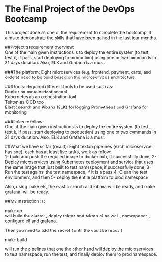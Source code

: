 # The Final Project of the DevOps Bootcamp


This project done as one of the requirement to complete the bootcamp. It aims to demonstrate the skills that have been gained in the last four months.


##Project's requirement overview:   
One of the main given instructions is to deploy the entire system (to test, test it, if pass, start deploying to production) using one or two commands in 21 days duration. Also, ELK and Grafana is a must.  

###The platform:
Eight microservices (e.g. frontend, payment, carts, and orders) need to be build based on the microservices architecture.  

###Tools:
Required different tools to be used such as:  
Docker as containerization tool  
Kubernetes as an orchestration tool  
Tekton as CICD tool  
Elasticsearch and Kibana (ELK) for logging 
Prometheus and Grafana for monitoring  

###Rules to follow:   
One of the main given instructions is to deploy the entire system (to test, test it, if pass, start deploying to production) using one or two commands in 21 days duration. Also, ELK and Grafana is a must.  


##What we have so far (result): 
Eight tekton pipelines (each microservice has one), each has at least five tasks,  work as follow:  
1- build and push the required image to docker hub, if successfully done, 
2- Deploy microservices using Kubernetes deployment and service that uses the same image that just built to test namespace, if successfully done,
3- Run the test against the test namespace, if it is a pass 
4- Clean the test environment, and then
5- deploy the entire platform to prod namespace  

Also, using make elk,  the elastic search and kibana will be ready, and make grafana, will be ready.

##My instruction :) :

make up  
will build the cluster , deploy tekton and tekton cli as well , namespaces , configure elf and grafana.  

Then you need to add the secret ( until the vault be ready )  

make build   

will run the pipelines that one the other hand will deploy the microservices to test namespace, run the test, and finally deploy them to prod namespace. 

